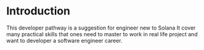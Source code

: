 # Introduction	
This developer pathway is a suggestion for engineer new to Solana
It cover many practical skills that ones need to master to work in real life project and want to developer a software engineer career.
